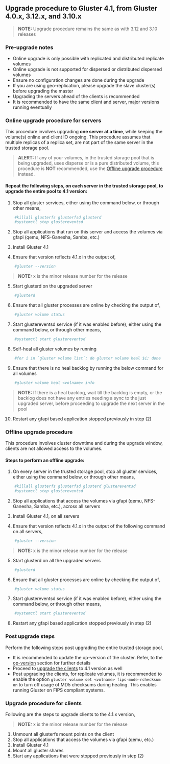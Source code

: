 ## Upgrade procedure to Gluster 4.1, from Gluster 4.0.x, 3.12.x, and 3.10.x

> **NOTE:** Upgrade procedure remains the same as with 3.12 and 3.10 releases

### Pre-upgrade notes
- Online upgrade is only possible with replicated and distributed replicate volumes
- Online upgrade is not supported for dispersed or distributed dispersed volumes
- Ensure no configuration changes are done during the upgrade
- If you are using geo-replication, please upgrade the slave cluster(s) before upgrading the master
- Upgrading the servers ahead of the clients is recommended
- It is recommended to have the same client and server, major versions running eventually

### Online upgrade procedure for servers
This procedure involves upgrading **one server at a time**, while keeping the volume(s) online and client IO ongoing. This procedure assumes that multiple replicas of a replica set, are not part of the same server in the trusted storage pool.

> **ALERT:** If any of your volumes, in the trusted storage pool that is being upgraded, uses disperse or is a pure distributed volume, this procedure is **NOT** recommended, use the [Offline upgrade procedure](#offline-upgrade-procedure) instead.

#### Repeat the following steps, on each server in the trusted storage pool, to upgrade the entire pool to 4.1 version:
1. Stop all gluster services, either using the command below, or through other means,
```sh
    #killall glusterfs glusterfsd glusterd
    #systemctl stop glustereventsd
```

2. Stop all applications that run on this server and access the volumes via gfapi (qemu, NFS-Ganesha, Samba, etc.)

3. Install Gluster 4.1

4. Ensure that version reflects 4.1.x in the output of,
```sh
    #gluster --version
```

> **NOTE:** x is the minor release number for the release

5. Start glusterd on the upgraded server
```sh
    #glusterd
```

6. Ensure that all gluster processes are online by checking the output of,
```sh
    #gluster volume status
```

7. Start glustereventsd service (if it was enabled before), either using the command below, or through other means,
```sh
    #systemctl start glustereventsd
```

8. Self-heal all gluster volumes by running
```sh
    #for i in `gluster volume list`; do gluster volume heal $i; done
```

9. Ensure that there is no heal backlog by running the below command for all volumes
```sh
    #gluster volume heal <volname> info
```
> **NOTE:** If there is a heal backlog, wait till the backlog is empty, or the backlog does not have any entries needing a sync to the just upgraded server, before proceeding to upgrade the next server in the pool

10. Restart any gfapi based application stopped previously in step (2)

### Offline upgrade procedure
This procedure involves cluster downtime and during the upgrade window, clients are not allowed access to the volumes.

#### Steps to perform an offline upgrade:
1. On every server in the trusted storage pool, stop all gluster services, either using the command below, or through other means,

```sh
    #killall glusterfs glusterfsd glusterd glustereventsd
    #systemctl stop glustereventsd
```
2. Stop all applications that access the volumes via gfapi (qemu, NFS-Ganesha, Samba, etc.), across all servers

3. Install Gluster 4.1, on all servers

4. Ensure that version reflects 4.1.x in the output of the following command on all servers,
```sh
    #gluster --version
```

> **NOTE:** x is the minor release number for the release

5. Start glusterd on all the upgraded servers
```sh
    #glusterd
```
6. Ensure that all gluster processes are online by checking the output of,
```sh
    #gluster volume status
```

7. Start glustereventsd service (if it was enabled before), either using the command below, or through other means,
```sh
    #systemctl start glustereventsd
```

8. Restart any gfapi based application stopped previously in step (2)

### Post upgrade steps
Perform the following steps post upgrading the entire trusted storage pool,

- It is recommended to update the op-version of the cluster. Refer, to the [op-version](./op_version.md) section for further details
- Proceed to [upgrade the clients](#upgrade-procedure-for-clients) to 4.1 version as well
- Post upgrading the clients, for replicate volumes, it is recommended to enable the option `gluster volume set <volname> fips-mode-rchecksum on` to turn off usage of MD5 checksums during healing. This enables running Gluster on FIPS compliant systems.

### Upgrade procedure for clients
Following are the steps to upgrade clients to the 4.1.x version,

> **NOTE:** x is the minor release number for the release

1. Unmount all glusterfs mount points on the client
2. Stop all applications that access the volumes via gfapi (qemu, etc.)
3. Install Gluster 4.1
4. Mount all gluster shares
5. Start any applications that were stopped previously in step (2)

